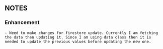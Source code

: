 ## NOTES

### Enhancement
    - Need to make changes for firestore update. Currently I am fetching the data then updating it. Since I am using data class then it is needed to update the previous values before updating the new one.